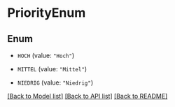 # PriorityEnum

## Enum


* `HOCH` (value: `"Hoch"`)

* `MITTEL` (value: `"Mittel"`)

* `NIEDRIG` (value: `"Niedrig"`)


[[Back to Model list]](../README.md#documentation-for-models) [[Back to API list]](../README.md#documentation-for-api-endpoints) [[Back to README]](../README.md)


